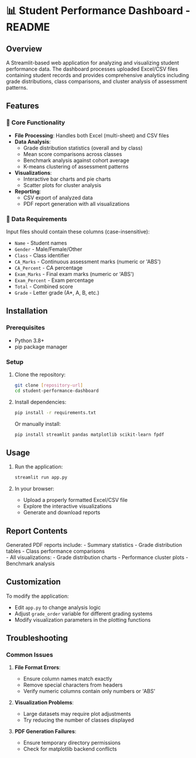 # 📊 Student Performance Dashboard - README

## Overview
A Streamlit-based web application for analyzing and visualizing student performance data. The dashboard processes uploaded Excel/CSV files containing student records and provides comprehensive analytics including grade distributions, class comparisons, and cluster analysis of assessment patterns.

## Features

### 📌 Core Functionality
- **File Processing**: Handles both Excel (multi-sheet) and CSV files
- **Data Analysis**:
  - Grade distribution statistics (overall and by class)
  - Mean score comparisons across classes
  - Benchmark analysis against cohort average
  - K-means clustering of assessment patterns
- **Visualizations**:
  - Interactive bar charts and pie charts
  - Scatter plots for cluster analysis
- **Reporting**:
  - CSV export of analyzed data
  - PDF report generation with all visualizations

### 📂 Data Requirements
Input files should contain these columns (case-insensitive):
- `Name` - Student names
- `Gender` - Male/Female/Other
- `Class` - Class identifier
- `CA_Marks` - Continuous assessment marks (numeric or 'ABS')
- `CA_Percent` - CA percentage
- `Exam_Marks` - Final exam marks (numeric or 'ABS')  
- `Exam_Percent` - Exam percentage
- `Total` - Combined score
- `Grade` - Letter grade (A*, A, B, etc.)

## Installation

### Prerequisites
- Python 3.8+
- pip package manager

### Setup
1. Clone the repository:
   ```bash
   git clone [repository-url]
   cd student-performance-dashboard
   ```

2. Install dependencies:
   ```bash
   pip install -r requirements.txt
   ```

   Or manually install:
   ```bash
   pip install streamlit pandas matplotlib scikit-learn fpdf
   ```

## Usage

1. Run the application:
   ```bash
   streamlit run app.py
   ```

2. In your browser:
   - Upload a properly formatted Excel/CSV file
   - Explore the interactive visualizations
   - Generate and download reports

## Report Contents
Generated PDF reports include:
    - Summary statistics
    - Grade distribution tables
    - Class performance comparisons  
    - All visualizations:
        - Grade distribution charts
        - Performance cluster plots
        - Benchmark analysis

## Customization
To modify the application:
- Edit `app.py` to change analysis logic
- Adjust `grade_order` variable for different grading systems
- Modify visualization parameters in the plotting functions

## Troubleshooting

### Common Issues
1. **File Format Errors**:
   - Ensure column names match exactly
   - Remove special characters from headers
   - Verify numeric columns contain only numbers or 'ABS'

2. **Visualization Problems**:
   - Large datasets may require plot adjustments
   - Try reducing the number of classes displayed

3. **PDF Generation Failures**:
   - Ensure temporary directory permissions
   - Check for matplotlib backend conflicts


